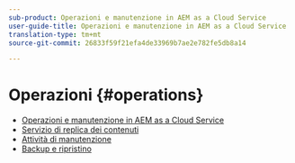 ```yaml
---
sub-product: Operazioni e manutenzione in AEM as a Cloud Service
user-guide-title: Operazioni e manutenzione in AEM as a Cloud Service
translation-type: tm+mt
source-git-commit: 26833f59f21efa4de33969b7ae2e782fe5db8a14

---
```



# Operazioni {#operations}

+ [Operazioni e manutenzione in AEM as a Cloud Service](/help/operations/home.md) 
+ [Servizio di replica dei contenuti](replication.md)
+ [Attività di manutenzione](maintenance.md)
+ [Backup e ripristino](backup.md)

